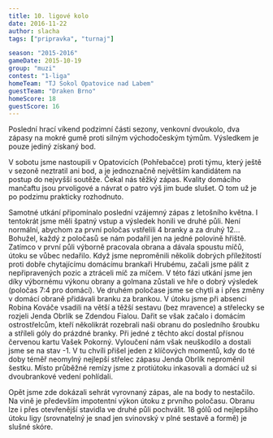 ```yaml
---
title: 10. ligové kolo
date: 2016-11-22
author: slacha
tags: ["pripravka", "turnaj"]

season: "2015-2016"
gameDate: 2015-10-19
group: "muzi"
contest: "1-liga"
homeTeam: "TJ Sokol Opatovice nad Labem"
guestTeam: "Draken Brno"
homeScore: 18
guestScore: 16
---
```


Poslední hrací víkend podzimní části sezony, venkovní dvoukolo, dva zápasy na mokré gumě proti silným východočeským týmům. Výsledkem je pouze jediný získaný bod.

V sobotu jsme nastoupili v Opatovicích (Pohřebačce) proti týmu, který ještě v sezoně neztratil ani bod, a je jednoznačně největším kandidátem na postup do nejvyšší soutěže. Čekal nás těžký zápas. Kvality domácího mančaftu jsou prvoligové a návrat o patro výš jim bude slušet. O tom už je po podzimu prakticky rozhodnuto. 

Samotné utkání připomínalo poslední vzájemný zápas z letošního května. I tentokrát jsme měli špatný vstup a výsledek honili ve druhé půli. Není normální, abychom za první poločas vstřelili 4 branky a za druhý 12... Bohužel, každý z poločasů se nám podařil jen na jedné polovině hřiště. Zatímco v první půli výborně pracovala obrana a dávala spoustu míčů, útoku se vůbec nedařilo. Když jsme neproměnili několik dobrých příležitostí proti dobře chytajícímu domácímu brankaři Hrubému, začali jsme pálit z nepřipravených pozic a ztráceli míč za míčem. V této fázi utkání jsme jen díky výbornému výkonu obrany a golmana zůstali ve hře o dobrý výsledek (poločas 7:4 pro domácí). Ve druhém poločase jsme se chytli a i přes změny v domácí obraně přidávali branku za brankou. V útoku jsme při absenci Robina Kováče vsadili na větší a těžší sestavu (bez mravence) a střelecky se rozjeli Jenda Obrlík se Zdendou Fialou. Dařit se však začalo i domácím ostrostřelcům, kteří několikrát rozebrali naši obranu do posledního šroubku a stříleli góly do prázdné branky. Při jedné z těchto akcí dostal přísnou červenou kartu Vašek Pokorný. Vyloučení nám však neuškodilo a dostali jsme se na stav -1. V tu chvíli přišel jeden z klíčových momentů, kdy do té doby téměř neomylný nejlepší střelec zápasu Jenda Obrlík neproměnil šestku. Místo průběžné remízy jsme z protiútoku inkasovali a domácí už si dvoubrankové vedení pohlídali.

Opět jsme zde dokázali sehrát vyrovnaný zápas, ale na body to nestačilo. Na vině je především impotentní výkon útoku z prvního poločasu. Obranu lze i přes otevřenější stavidla ve druhé půli pochválit. 18 gólů od nejlepšího útoku ligy (srovnatelný je snad jen svinovský v plné sestavě a formě) je slušné skóre.